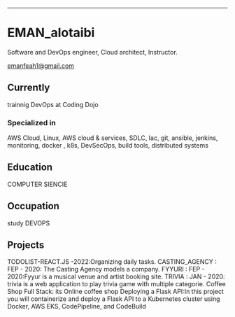 ---
# EMAN_alotaibi
 Software and DevOps engineer, Cloud architect, Instructor.

<div id="webaddress">
<a href="emanfeah1@gmail.com">emanfeah1@gmail.com</a>
</div>


## Currently
trainnig DevOps at Coding Dojo

### Specialized in

AWS Cloud, Linux, AWS cloud & services, SDLC, Iac, git, ansible, jenkins, monitoring, docker , k8s, DevSecOps, build tools, distributed systems



## Education

COMPUTER SIENCIE

## Occupation
study DEVOPS 

## Projects
TODOLIST-REACT.JS -2022:Organizing daily tasks.
CASTING_AGENCY : FEP - 2020: The Casting Agency models a company.
FYYURI : FEP - 2020:Fyyur is a musical venue and artist booking site.
TRIVIA : JAN - 2020: trivia is a web application to play trivia game with multiple categorie.
Coffee Shop Full Stack: its Online coffee shop
Deploying a Flask API:In this project you will containerize and deploy a Flask API to a Kubernetes cluster using Docker, AWS EKS, CodePipeline, and CodeBuild

<!-- ### Footer

Last updated: June 2022 -->

